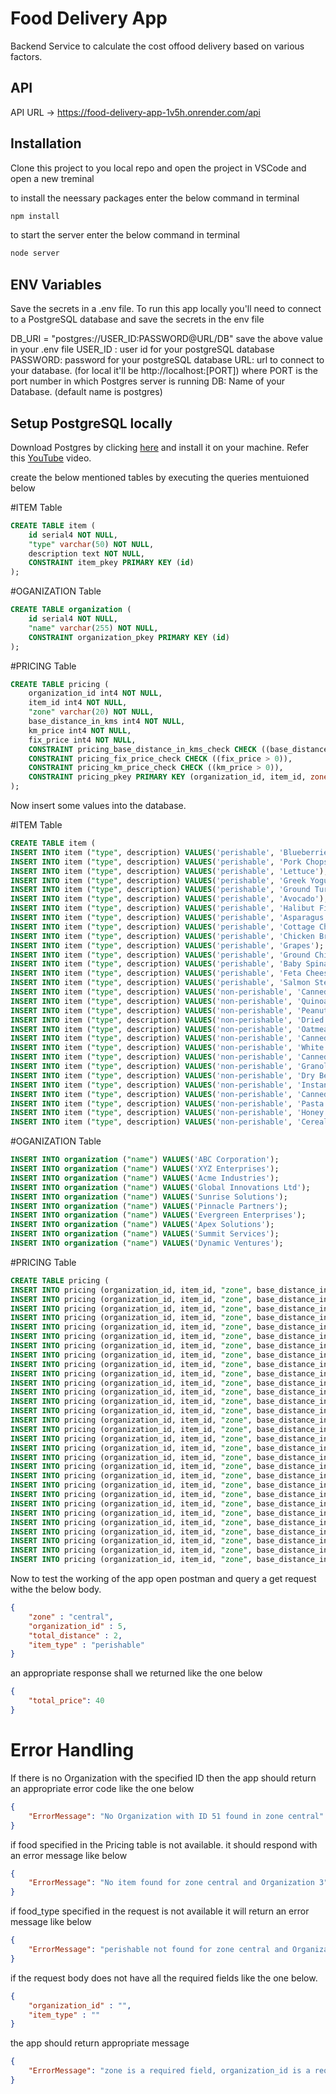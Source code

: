 # Food Delivery App
Backend Service to calculate the cost offood delivery based on various factors.
## API
API URL -> https://food-delivery-app-1v5h.onrender.com/api

## Installation
Clone this project to you local repo and open the project in VSCode and open a new treminal

to install the neessary packages enter the below command in terminal
```sh
npm install
```
to start the server enter the below command in terminal
```sh
node server
```
## ENV Variables

Save the secrets in a .env file.
To run this app locally you'll need to connect to a PostgreSQL database and save the secrets in the env file

DB_URI = "postgres://USER_ID:PASSWORD@URL/DB"
save the above value in your .env file 
USER_ID : user id for your postgreSQL database
PASSWORD: password for your postgreSQL database
URL: url to connect to your database. (for local it'll be http://localhost:[PORT]) where PORT is the port number in which Postgres server is running
DB: Name of your Database. (default name is postgres)

## Setup PostgreSQL locally

Download Postgres by clicking [here](https://www.postgresql.org/download/) and install it on your machine. Refer this [YouTube](https://www.youtube.com/watch?v=HmziePvMwkE) video.

create the below mentioned tables by executing the queries mentuioned below

#ITEM Table
```sql
CREATE TABLE item (
	id serial4 NOT NULL,
	"type" varchar(50) NOT NULL,
	description text NOT NULL,
	CONSTRAINT item_pkey PRIMARY KEY (id)
);
```
#OGANIZATION Table
```sql
CREATE TABLE organization (
	id serial4 NOT NULL,
	"name" varchar(255) NOT NULL,
	CONSTRAINT organization_pkey PRIMARY KEY (id)
);
```
#PRICING Table
```sql
CREATE TABLE pricing (
	organization_id int4 NOT NULL,
	item_id int4 NOT NULL,
	"zone" varchar(20) NOT NULL,
	base_distance_in_kms int4 NOT NULL,
	km_price int4 NOT NULL,
	fix_price int4 NOT NULL,
	CONSTRAINT pricing_base_distance_in_kms_check CHECK ((base_distance_in_kms > 0)),
	CONSTRAINT pricing_fix_price_check CHECK ((fix_price > 0)),
	CONSTRAINT pricing_km_price_check CHECK ((km_price > 0)),
	CONSTRAINT pricing_pkey PRIMARY KEY (organization_id, item_id, zone)
);
```

Now insert some values into the database.

#ITEM Table
```sql
CREATE TABLE item (
INSERT INTO item ("type", description) VALUES('perishable', 'Blueberries');
INSERT INTO item ("type", description) VALUES('perishable', 'Pork Chops');
INSERT INTO item ("type", description) VALUES('perishable', 'Lettuce');
INSERT INTO item ("type", description) VALUES('perishable', 'Greek Yogurt');
INSERT INTO item ("type", description) VALUES('perishable', 'Ground Turkey');
INSERT INTO item ("type", description) VALUES('perishable', 'Avocado');
INSERT INTO item ("type", description) VALUES('perishable', 'Halibut Fillet');
INSERT INTO item ("type", description) VALUES('perishable', 'Asparagus');
INSERT INTO item ("type", description) VALUES('perishable', 'Cottage Cheese');
INSERT INTO item ("type", description) VALUES('perishable', 'Chicken Breast');
INSERT INTO item ("type", description) VALUES('perishable', 'Grapes');
INSERT INTO item ("type", description) VALUES('perishable', 'Ground Chicken');
INSERT INTO item ("type", description) VALUES('perishable', 'Baby Spinach');
INSERT INTO item ("type", description) VALUES('perishable', 'Feta Cheese');
INSERT INTO item ("type", description) VALUES('perishable', 'Salmon Steak');
INSERT INTO item ("type", description) VALUES('non-perishable', 'Canned Soup');
INSERT INTO item ("type", description) VALUES('non-perishable', 'Quinoa');
INSERT INTO item ("type", description) VALUES('non-perishable', 'Peanut Butter');
INSERT INTO item ("type", description) VALUES('non-perishable', 'Dried Pasta');
INSERT INTO item ("type", description) VALUES('non-perishable', 'Oatmeal');
INSERT INTO item ("type", description) VALUES('non-perishable', 'Canned Tuna');
INSERT INTO item ("type", description) VALUES('non-perishable', 'White Rice');
INSERT INTO item ("type", description) VALUES('non-perishable', 'Canned Corn');
INSERT INTO item ("type", description) VALUES('non-perishable', 'Granola Bars');
INSERT INTO item ("type", description) VALUES('non-perishable', 'Dry Beans');
INSERT INTO item ("type", description) VALUES('non-perishable', 'Instant Noodles');
INSERT INTO item ("type", description) VALUES('non-perishable', 'Canned Tomatoes');
INSERT INTO item ("type", description) VALUES('non-perishable', 'Pasta Sauce');
INSERT INTO item ("type", description) VALUES('non-perishable', 'Honey');
INSERT INTO item ("type", description) VALUES('non-perishable', 'Cereal');
```
#OGANIZATION Table
```sql
INSERT INTO organization ("name") VALUES('ABC Corporation');
INSERT INTO organization ("name") VALUES('XYZ Enterprises');
INSERT INTO organization ("name") VALUES('Acme Industries');
INSERT INTO organization ("name") VALUES('Global Innovations Ltd');
INSERT INTO organization ("name") VALUES('Sunrise Solutions');
INSERT INTO organization ("name") VALUES('Pinnacle Partners');
INSERT INTO organization ("name") VALUES('Evergreen Enterprises');
INSERT INTO organization ("name") VALUES('Apex Solutions');
INSERT INTO organization ("name") VALUES('Summit Services');
INSERT INTO organization ("name") VALUES('Dynamic Ventures');
```
#PRICING Table
```sql
CREATE TABLE pricing (
INSERT INTO pricing (organization_id, item_id, "zone", base_distance_in_kms, km_price, fix_price) VALUES(1, 11, 'central', 10, 150, 5000);
INSERT INTO pricing (organization_id, item_id, "zone", base_distance_in_kms, km_price, fix_price) VALUES(2, 14, 'central', 10, 150, 6000);
INSERT INTO pricing (organization_id, item_id, "zone", base_distance_in_kms, km_price, fix_price) VALUES(3, 17, 'central', 5, 150, 2000);
INSERT INTO pricing (organization_id, item_id, "zone", base_distance_in_kms, km_price, fix_price) VALUES(4, 20, 'central', 5, 150, 3000);
INSERT INTO pricing (organization_id, item_id, "zone", base_distance_in_kms, km_price, fix_price) VALUES(5, 23, 'central', 5, 150, 4000);
INSERT INTO pricing (organization_id, item_id, "zone", base_distance_in_kms, km_price, fix_price) VALUES(6, 26, 'central', 5, 150, 3000);
INSERT INTO pricing (organization_id, item_id, "zone", base_distance_in_kms, km_price, fix_price) VALUES(7, 29, 'central', 5, 150, 4000);
INSERT INTO pricing (organization_id, item_id, "zone", base_distance_in_kms, km_price, fix_price) VALUES(8, 32, 'central', 5, 150, 3000);
INSERT INTO pricing (organization_id, item_id, "zone", base_distance_in_kms, km_price, fix_price) VALUES(9, 35, 'central', 5, 150, 2000);
INSERT INTO pricing (organization_id, item_id, "zone", base_distance_in_kms, km_price, fix_price) VALUES(10, 38, 'central', 5, 150, 3000);
INSERT INTO pricing (organization_id, item_id, "zone", base_distance_in_kms, km_price, fix_price) VALUES(1, 13, 'pacific', 10, 100, 7000);
INSERT INTO pricing (organization_id, item_id, "zone", base_distance_in_kms, km_price, fix_price) VALUES(2, 16, 'pacific', 10, 100, 8000);
INSERT INTO pricing (organization_id, item_id, "zone", base_distance_in_kms, km_price, fix_price) VALUES(3, 19, 'pacific', 10, 100, 4000);
INSERT INTO pricing (organization_id, item_id, "zone", base_distance_in_kms, km_price, fix_price) VALUES(4, 22, 'pacific', 10, 100, 5000);
INSERT INTO pricing (organization_id, item_id, "zone", base_distance_in_kms, km_price, fix_price) VALUES(5, 25, 'pacific', 10, 100, 6000);
INSERT INTO pricing (organization_id, item_id, "zone", base_distance_in_kms, km_price, fix_price) VALUES(6, 28, 'pacific', 10, 100, 5000);
INSERT INTO pricing (organization_id, item_id, "zone", base_distance_in_kms, km_price, fix_price) VALUES(7, 31, 'pacific', 10, 100, 6000);
INSERT INTO pricing (organization_id, item_id, "zone", base_distance_in_kms, km_price, fix_price) VALUES(8, 34, 'pacific', 10, 100, 5000);
INSERT INTO pricing (organization_id, item_id, "zone", base_distance_in_kms, km_price, fix_price) VALUES(9, 37, 'pacific', 10, 100, 4000);
INSERT INTO pricing (organization_id, item_id, "zone", base_distance_in_kms, km_price, fix_price) VALUES(10, 40, 'pacific', 10, 100, 5000);
INSERT INTO pricing (organization_id, item_id, "zone", base_distance_in_kms, km_price, fix_price) VALUES(1, 12, 'eastern', 7, 180, 6000);
INSERT INTO pricing (organization_id, item_id, "zone", base_distance_in_kms, km_price, fix_price) VALUES(2, 15, 'eastern', 7, 180, 7000);
INSERT INTO pricing (organization_id, item_id, "zone", base_distance_in_kms, km_price, fix_price) VALUES(3, 18, 'eastern', 7, 180, 3000);
INSERT INTO pricing (organization_id, item_id, "zone", base_distance_in_kms, km_price, fix_price) VALUES(4, 21, 'eastern', 7, 180, 4000);
INSERT INTO pricing (organization_id, item_id, "zone", base_distance_in_kms, km_price, fix_price) VALUES(5, 24, 'eastern', 7, 180, 5000);
INSERT INTO pricing (organization_id, item_id, "zone", base_distance_in_kms, km_price, fix_price) VALUES(6, 27, 'eastern', 7, 180, 4000);
INSERT INTO pricing (organization_id, item_id, "zone", base_distance_in_kms, km_price, fix_price) VALUES(7, 30, 'eastern', 7, 180, 5000);
INSERT INTO pricing (organization_id, item_id, "zone", base_distance_in_kms, km_price, fix_price) VALUES(8, 33, 'eastern', 7, 180, 4000);
INSERT INTO pricing (organization_id, item_id, "zone", base_distance_in_kms, km_price, fix_price) VALUES(9, 36, 'eastern', 7, 180, 3000);
INSERT INTO pricing (organization_id, item_id, "zone", base_distance_in_kms, km_price, fix_price) VALUES(10, 39, 'eastern', 7, 180, 4000);
```

Now to test the working of the app open postman and query a get request withe the below body.
```json
{
    "zone" : "central",
    "organization_id" : 5,
    "total_distance" : 2,
    "item_type" : "perishable"
}
```

an appropriate response shall we returned like the one below
```json
{
    "total_price": 40
}
```

# Error Handling
If there is no Organization with the specified ID then the app should return an appropriate error code like the one below

```json
{
    "ErrorMessage": "No Organization with ID 51 found in zone central"
}
```

if food specified in the Pricing table is not available. it should respond with an error message like below
```json
{
    "ErrorMessage": "No item found for zone central and Organization 3"
}
```
if food_type specified in the request is not available it will return an error message like below
```json
{
    "ErrorMessage": "perishable not found for zone central and Organization 3"
}
```
if the request body does not have all the required fields like the one below.
```json
{
    "organization_id" : "",
    "item_type" : ""
}
```
the app should return appropriate message 
```json 
{
    "ErrorMessage": "zone is a required field, organization_id is a required field, total_distance is a required field, item_type is a required field. (should be either 'perishable' or 'non-perishable')"
}
```